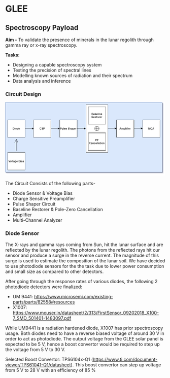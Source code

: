 # GLEE
## Spectroscopy Payload
**Aim -** To validate the presence of minerals in the lunar regolith through gamma ray or x-ray spectroscopy.

**Tasks:**
- Designing a capable spectroscopy system
- Testing the precision of spectral lines
- Modelling known sources of radiation and their spectrum
- Data analysis and inference
### Circuit Design
![image](./Overall_Circuit.png)

The Circuit Consists of the following parts-
- Diode Sensor & Voltage Bias
- Charge Sensitive Preamplifier
- Pulse Shaper Circuit
- Baseline Restorer & Pole-Zero Cancellation
- Amplifier
- Multi-Channel Analyzer

### Diode Sensor

The X-rays and gamma rays coming from Sun, hit the lunar surface and are reflected by the lunar regolith. The photons from the reflected rays hit our sensor and produce a surge in the reverse current. The magnitude of this surge is used to estimate the composition of the lunar soil. We have decided to use photodiode sensors for the the task due to lower power consumption and small size as compared to other detectors. 

After going through the response rates of various diodes, the following 2 photodiode detectors were finalized:
- UM 9441: https://www.microsemi.com/existing-parts/parts/82558#resources
- X1007: https://www.mouser.in/datasheet/2/313/FirstSensor_09202018_X100-7_SMD_501401-1483097.pdf

While UM9441 is a radiation hardened diode, X1007 has prior spectroscopy usage. Both diodes need to have a reverse biased voltage of around 30 V in order to act as photodiode. 
The output voltage from the GLEE solar panel is expected to be 5 V, hence a boost convertor would be required to step up the voltage from 5 V to 30 V.

Selected Boost Convertor: TPS6104x-Q1  (https://www.ti.com/document-viewer/TPS61041-Q1/datasheet).
This boost convertor can step up voltage from 5 V to 28 V with an efficiency of 85 %
